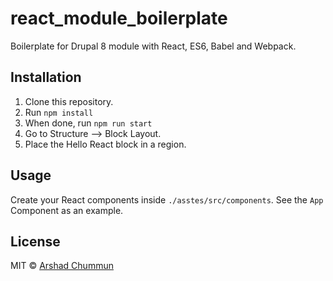 # react_module_boilerplate
Boilerplate for Drupal 8 module with React, ES6, Babel and Webpack.

## Installation

1. Clone this repository.
2. Run `npm install`
3. When done, run `npm run start`
4. Go to Structure --> Block Layout.
5. Place the Hello React block in a region.

## Usage

Create your React components inside `./asstes/src/components`. See the `App` Component as an example.

## License
MIT © [Arshad Chummun](http://arshad.io)
